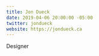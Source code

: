 ```yaml
---
title: Jon Dueck
date: 2019-04-06 20:00:00 -05:00
twitter: jondueck
website: https://jondueck.ca
---
```


Designer
